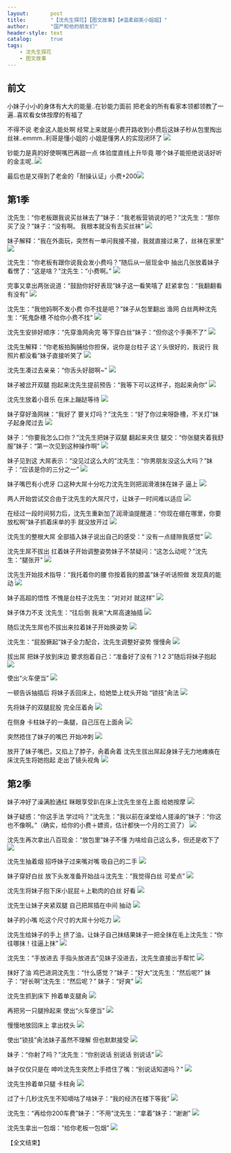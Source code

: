 ```yaml
---
layout:       post
title:        "【沈先生探花】【图文故事】【#温柔甜美小姐姐】"
author:       "国产和他的朋友们"
header-style: text
catalog:      true
tags:
    - 沈先生探花
    - 图文故事
---
```


## 前文

小妹子小小的身体有大大的能量..在钞能力面前 把老金的所有看家本领都领教了一遍..喜欢看女体按摩的有福了

不得不说 老金这人能处啊 经常上来就是小费开路收到小费后这妹子秒从包里掏出丝袜..emmm..利哥是懂小姐的 小姐是懂男人的实现闭环了
![](https://jt.mcq93.app/tupian/forum/202412/23/231441iwkpixw1lazpmskl.gif)

钞能力是真的好使啊嘴巴再甜一点 体验度直线上升毕竟 哪个妹子能拒绝说话好听的金主呢..![](https://jt.mcq93.app/tupian/forum/202412/23/231444zyi9ov2w3t9eiicq.gif)

最后也是又得到了老金的「耐操认证」小费+200![](https://jt.mcq93.app/tupian/forum/202412/23/231204akk7zdhdmmfa7s7s.gif)

## 第1季

沈先生：“你老板跟我说买丝袜去了”妹子：“我老板营销说的吧？”沈先生：“那你买了没？”妹子：“没有啊。 我根本就没有去买丝袜”
![](https://tju.7pzzv.us/tupian/forum/202501/22/112203eyqegm7wtf9jfyw7.gif)

妹子解释：“我在外面玩，突然有一单问我接不接，我就直接过来了，丝袜在家里”
![](https://tju.7pzzv.us/tupian/forum/202501/22/112218rghkmbrh7egduzwd.gif)

沈先生：“你老板有跟你说我会发小费吗？”随后从一层现金中 抽出几张放着妹子看愣了：“这是啥？”沈先生：“小费啊。”
![](https://tju.7pzzv.us/tupian/forum/202501/22/112227w1jiudza9uhsjxii.gif)

完事又拿出两张说道：“鼓励你好好表现”妹子这一看笑嘻了 赶紧拿包：“我翻翻看有没有”
![](https://tju.7pzzv.us/tupian/forum/202501/22/112238glla02bhpxrl8sx0.gif)

沈先生：“我他妈啊不发小费 你不找是吧？”妹子从包里翻出 渔网 白丝两种沈先生：“死鬼卧槽 不给你小费不找”
![](https://tju.7pzzv.us/tupian/forum/202501/22/112246euk013fltt2j7t0f.gif)

沈先生安排好顺序：“先穿渔网肏完 等下穿白丝”妹子：“但你这个手撕不了”
![](https://tju.7pzzv.us/tupian/forum/202501/22/112255ryiz6czcwbocqqcv.gif)

沈先生解释：“你老板拍胸脯给你担保，说你是台柱子 这丫头很好的，我说行 我照片都没看”妹子直接听笑了
![](https://tju.7pzzv.us/tupian/forum/202501/22/112308av88v8cev88al73v.gif)

沈先生凑过去亲亲：“你舌头好甜啊~”
![](https://tju.7pzzv.us/tupian/forum/202501/22/112322qrowgukuwhoaavgo.gif)

妹子被岔开双腿 抱起来沈先生提前预告：“我等下可以这样子，抱起来肏你”
![](https://tju.7pzzv.us/tupian/forum/202501/22/112336ybjt1ckwt1nn9et3.gif)

沈先生放着小音乐 在床上蹦跶等待
![](https://tju.7pzzv.us/tupian/forum/202501/22/112344uuyehoy09ipnsspn.gif)

妹子穿好渔网袜：“我好了 要关灯吗？”沈先生：“好了你过来呀卧槽，不关灯”妹子起身爬过去
![](https://tju.7pzzv.us/tupian/forum/202501/22/112353xlreframefvrffuh.gif)

妹子：“你要我怎么口你？”沈先生把妹子双腿 翻起来夹住 腿交：“你张腿夹着我舒服”妹子：“第一次见到这种操作啊”
![](https://tju.7pzzv.us/tupian/forum/202501/22/112405msxx3vz9xvnazgvg.gif)

妹子见到这 大屌表示：“没见过这么大的”沈先生：“你男朋友没这么大吗？”妹子：“应该是你的三分之一”
![](https://tju.7pzzv.us/tupian/forum/202501/22/112415t68z9pn6svoovyzo.gif)

妹子嘴巴有小虎牙 口这种大屌十分吃力沈先生则把润滑液抹在妹子 逼上
![](https://tju.7pzzv.us/tupian/forum/202501/22/112429lldzpl36rp6b4uav.gif)

两人开始尝试交合由于沈先生的大屌尺寸，让妹子一时间难以适应
![](https://tju.7pzzv.us/tupian/forum/202501/22/112440hznpi3v3qvy9qu7v.gif)

在经过一段时间努力后，沈先生重新加了润滑油提醒道：“你现在绷在哪里，你要放松啊”妹子抓着床单的手 就没放开过
![](https://tju.7pzzv.us/tupian/forum/202501/22/112450itxszgz53rwd373l.gif)

沈先生的整根大屌 全部插入妹子说出自己的感受：“ 没有一点缝隙我感觉”
![](https://tju.7pzzv.us/tupian/forum/202501/22/112503kn272i8528n847im.gif)

沈先生屌不拔出 扛着妹子开始调整姿势妹子不禁疑问：“这怎么动呢？”沈先生：“腿张开”
![](https://tju.7pzzv.us/tupian/forum/202501/22/112517zbulx1l5a5l1utuq.gif)

沈先生开始技术指导：“我托着你的腰 你按着我的膝盖”妹子听话照做 发现真的能动
![](https://tju.7pzzv.us/tupian/forum/202501/22/112525v58z52z6gt22kkk2.gif)

妹子高超的悟性 不愧是台柱子沈先生：“对对对 就这样”
![](https://tju.7pzzv.us/tupian/forum/202501/22/112541cd8qeuq7445h73uq.gif)

妹子体力不支 沈先生：“往后倒 我来”大屌高速抽插
![](https://tju.7pzzv.us/tupian/forum/202501/22/112548fazcy8syb82o3id2.gif)

随后沈先生屌也不拔出来拉着妹子开始换姿势
![](https://tju.7pzzv.us/tupian/forum/202501/22/112603iutld0pod0pdepcp.gif)

沈先生：“屁股撅起”妹子全力配合，沈先生调整好姿势 慢慢肏
![](https://tju.7pzzv.us/tupian/forum/202501/22/112618m1ry2f22qyku2rv6.gif)

拔出屌 把妹子放到床边 要求抱着自己：“准备好了没有？1 2 3”随后将妹子抱起
![](https://tju.7pzzv.us/tupian/forum/202501/22/112624p0z5dzimsdtzaivr.gif)

使出“火车便当”
![](https://tju.7pzzv.us/tupian/forum/202501/22/112630tf66wfcmcwcyif6m.gif)

一顿告诉抽插后 将妹子丢回床上，给她垫上枕头开始 “锁技”肏法
![](https://tju.7pzzv.us/tupian/forum/202501/22/112641jpz0di0f5uz58y75.gif)

先将妹子的双腿屁股 完全压着肏
![](https://tju.7pzzv.us/tupian/forum/202501/22/112653roay19fw9a9q9fqz.gif)

在侧身 卡柱妹子的一条腿，自己压在上面肏
![](https://tju.7pzzv.us/tupian/forum/202501/22/112704hbrnbh0khhyt5b0x.gif)

突然捂住了妹子的嘴巴 开始冲刺
![](https://tju.7pzzv.us/tupian/forum/202501/22/112711oof2gsk222kegzn9.gif)

放开了妹子嘴巴，又掐上了脖子，肏着肏着 沈先生拔出屌起身妹子无力地瘫痪在床沈先生将她抱起 走出了镜头视角
![](https://tju.7pzzv.us/tupian/forum/202501/22/112717sp4yr44j157h4h11.gif)




## 第2季

妹子冲好了澡满脸通红 眯眼享受趴在床上沈先生坐在上面 给她按摩
![](https://tju.7pzzv.us/tupian/forum/202501/22/112744zts6qysebleefeel.gif)

妹子疑惑：“你这手法 学过吗？”沈先生：“我以前在澡堂给人搓澡的”妹子：“你这也不像啊。”（确实，给你的小费＋嫖资，估计都快一个月的工资了）
![](https://tju.7pzzv.us/tupian/forum/202501/22/112751hhxm2enk2122ec6d.gif)

沈先生再次拿出八百现金：“放包里”妹子不懂 为啥给自己这么多，但还是收下了
![](https://tju.7pzzv.us/tupian/forum/202501/22/112800ojoygqlsqm44745j.gif)

沈先生抽着烟 招呼妹子过来嘴对嘴 吸自己的二手
![](https://tju.7pzzv.us/tupian/forum/202501/22/112815dpl0pqzi9q8pe43c.gif)

妹子穿好白丝 放下头发准备开始战斗沈先生：“我觉得白丝 可爱点”
![](https://tju.7pzzv.us/tupian/forum/202501/22/112831hlktetray2kk1kvp.gif)

沈先生将妹子抱下床小屁屁＋上勒肉的白丝 好看
![](https://tju.7pzzv.us/tupian/forum/202501/22/112837rmi9ddl93l4zciy0.gif)

沈先生让妹子夹紧双腿 自己把屌插在中间 抽动
![](https://tju.7pzzv.us/tupian/forum/202501/22/112849rb5gwir63bou9mvr.gif)

妹子的小嘴 吃这个尺寸的大屌十分吃力
![](https://tju.7pzzv.us/tupian/forum/202501/22/112907xr0cl9zuoc0cjcdf.gif)

沈先生给妹子的手上 挤了油，让妹子自己抹结果妹子一把全抹在毛上沈先生：“你往哪抹！往逼上抹”
![](https://tju.7pzzv.us/tupian/forum/202501/22/112913nya8aefmn73n5me5.gif)

沈先生：“手放进去 手指头放进去”见妹子没进去，沈先生直接出手帮忙
![](https://tju.7pzzv.us/tupian/forum/202501/22/112923v7liryr4gsycf4br.gif)

抹好了油 鸡巴进洞沈先生：“什么感觉？”妹子：“好大”沈先生：“然后呢?” 妹子：“好长啊”沈先生：“然后呢？”  妹子：“好爽”
![](https://tju.7pzzv.us/tupian/forum/202501/22/112934ukdbgbb2kbbgh4ee.gif)

沈先生抓到床下 拎着单支腿肏
![](https://tju.7pzzv.us/tupian/forum/202501/22/112941hcricbmcvztvnz6c.gif)

再把另一只腿拎起来 使出“火车便当”
![](https://tju.7pzzv.us/tupian/forum/202501/22/112955z3ey6v9qy6ym25lv.gif)

慢慢地放回床上 拿出枕头
![](https://tju.7pzzv.us/tupian/forum/202501/22/113005qv1fl00vovmuy11s.gif)

使出“锁技”肏法妹子虽然不理解 但也默默接受
![](https://tju.7pzzv.us/tupian/forum/202501/22/113018ztb8ctudktbyqfu5.gif)

妹子：“你射了吗？”沈先生：“你别说话 别说话 别说话”
![](https://tju.7pzzv.us/tupian/forum/202501/22/113027g2g7wwjv4g5wu5vn.gif)

妹子仅仅只是在 呻吟沈先生突然上手捂住了嘴：“别说话知道吗？”
![](https://tju.7pzzv.us/tupian/forum/202501/22/113042cr33hqp8h1etllbb.gif)

沈先生拎着单只腿 卡柱肏
![](https://tju.7pzzv.us/tupian/forum/202501/22/113051qsoispftq2puffrz.gif)

过了十几秒沈先生不知嘀咕了啥妹子：“我的经济在楼下等我”
![](https://tju.7pzzv.us/tupian/forum/202501/22/113114v82dl4xxvtzr2xd6.gif)

沈先生：“再给你200车费”妹子：“不用”沈先生：“拿着”妹子：“谢谢”
![](https://tju.7pzzv.us/tupian/forum/202501/22/113131l1wwwhb4njnzpp1w.gif)

沈先生拿出一包烟：“给你老板一包烟”
![](https://tju.7pzzv.us/tupian/forum/202501/22/113142xmggv7w4vl7llxxm.gif)

【全文结束】